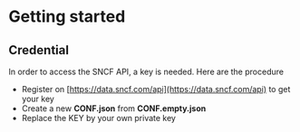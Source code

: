 # Getting started
## Credential
In order to access the SNCF API, a key is needed. Here are the procedure

- Register on [https://data.sncf.com/api](https://data.sncf.com/api) to get your key
- Create a new **CONF.json** from **CONF.empty.json**
- Replace the KEY by your own private key